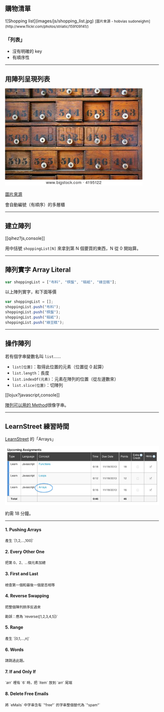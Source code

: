 購物清單
-------

<div class="row">
    <div class="span3">
        ![Shopping list](images/js/shopping_list.jpg)
        <small>[圖片來源 - hobvias sudoneighm](http://www.flickr.com/photos/striatic/159109141/)</small>
    </div>
    <div class="span3">
        <h3>「列表」</h3>
        <ul>
            <li>沒有明確的 key</li>
            <li>有順序性</li>
        </ul>
    </div>
</div>

<!-- Platforms 0 to 8 http://scalingmountlu.com/2013/03/ -->

---

用陣列呈現列表
-------------

![多層櫃](images/programming/numbered-drawer.jpg)

[圖片來源](http://www.bigstockphoto.com/zh/image-4195122/stock-photo-antique-wooden-medicine-cabinet-with-numbered-drawers-and-white-knobs)

會自動編號（有順序）的多層櫃

---

建立陣列
----------

[[qihez?js,console]]

用中括號 `shoppingList[N]` 來拿到第 N 個要買的東西，N 從 0 開始算。

---

陣列實字 Array Literal
-------

```js
var shoppingList = ["布料", "棋盤", "稿紙", "綠豆糕"];
```

以上陣列實字，和下面等價

```js
var shoppingList = [];
shoppingList.push("布料");
shoppingList.push("棋盤");
shoppingList.push("稿紙");
shoppingList.push("綠豆糕");
```

---

操作陣列
-----------

若有個字串變數名叫 `list`……

* `list[位置]`：取得此位置的元素（位置從 0 起算）
* `list.length`：長度
* `list.indexOf(元素)`：元素在陣列的位置（從左邊數來）
* `list.slice(位置)`：切陣列

[[lojux?javascript,console]]

[陣列可以用的 Method](https://developer.mozilla.org/en-US/docs/Web/JavaScript/Reference/Global_Objects/Array)很像字串。

---

LearnStreet 練習時間
--------

[LearnStreet](http://www.learnstreet.com/student/join/o4laIoVQ) 的「Arrays」

![Lean street If](images/js/ls-array.png)

約需 18 分鐘。


---

<div class="row">
  <div class="span3">
    <h4>1. Pushing Arrays</h4>
    <p><small>產生 `[1,2,…,100]`</small></p>
    <h4>2. Every Other One</h4>
    <p><small>把第 0、2、…個元素加總</small></p>
    <h4>3. First and Last</h4>
    <p><small>檢查第一個和最後一個是否相等</small></p>
    <h4>4. Reverse Swapping</h4>
    <p><small>把整個陣列排序反過來</small></p>
    <p><small>勘誤：應為 `reverse([1,2,3,4,5])`</small></p>
  </div>
  <div class="span3">
    <h4>5. Range</h4>
    <p><small>產生 `[0,1,…,n]`</small></p>
    <h4>6. Words</h4>
    <p><small>請跳過此題。</small></p>
    <h4>7. If and Only If</h4>
    <p><small>`arr` 裡有 `6` 時，把 `item` 放到 `arr` 尾端</small></p>
    <h4>8. Delete Free Emails</h4>
    <p><small>將 `eMails` 中字串含有 `"free"` 的字串整個替代為 `"spam"`</small></p>
  </div>
</div>